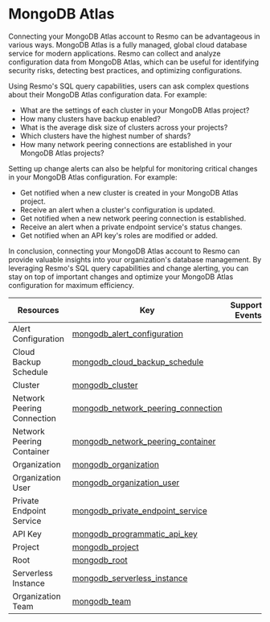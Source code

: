 MongoDB Atlas
=============

Connecting your MongoDB Atlas account to Resmo can be advantageous in various ways. MongoDB Atlas is a fully managed, global cloud database service for modern applications. Resmo can collect and analyze configuration data from MongoDB Atlas, which can be useful for identifying security risks, detecting best practices, and optimizing configurations.

Using Resmo's SQL query capabilities, users can ask complex questions about their MongoDB Atlas configuration data. For example:

* What are the settings of each cluster in your MongoDB Atlas project?
* How many clusters have backup enabled?
* What is the average disk size of clusters across your projects?
* Which clusters have the highest number of shards?
* How many network peering connections are established in your MongoDB Atlas projects?

Setting up change alerts can also be helpful for monitoring critical changes in your MongoDB Atlas configuration. For example:

* Get notified when a new cluster is created in your MongoDB Atlas project.
* Receive an alert when a cluster's configuration is updated.
* Get notified when a new network peering connection is established.
* Receive an alert when a private endpoint service's status changes.
* Get notified when an API key's roles are modified or added.

In conclusion, connecting your MongoDB Atlas account to Resmo can provide valuable insights into your organization's database management. By leveraging Resmo's SQL query capabilities and change alerting, you can stay on top of important changes and optimize your MongoDB Atlas configuration for maximum efficiency.

| **Resources**              | **Key**                                                                           | **Supports Events** |
| -------------------------- | --------------------------------------------------------------------------------- | ------------------- |
| Alert Configuration        | [mongodb\_alert\_configuration](mongodb\_alert\_configuration.md)                 |                     |
| Cloud Backup Schedule      | [mongodb\_cloud\_backup\_schedule](mongodb\_cloud\_backup\_schedule.md)           |                     |
| Cluster                    | [mongodb\_cluster](mongodb\_cluster.md)                                           |                     |
| Network Peering Connection | [mongodb\_network\_peering\_connection](mongodb\_network\_peering\_connection.md) |                     |
| Network Peering Container  | [mongodb\_network\_peering\_container](mongodb\_network\_peering\_container.md)   |                     |
| Organization               | [mongodb\_organization](mongodb\_organization.md)                                 |                     |
| Organization User          | [mongodb\_organization\_user](mongodb\_organization\_user.md)                     |                     |
| Private Endpoint Service   | [mongodb\_private\_endpoint\_service](mongodb\_private\_endpoint\_service.md)     |                     |
| API Key                    | [mongodb\_programmatic\_api\_key](mongodb\_programmatic\_api\_key.md)             |                     |
| Project                    | [mongodb\_project](mongodb\_project.md)                                           |                     |
| Root                       | [mongodb\_root](mongodb\_root.md)                                                 |                     |
| Serverless Instance        | [mongodb\_serverless\_instance](mongodb\_serverless\_instance.md)                 |                     |
| Organization Team          | [mongodb\_team](mongodb\_team.md)                                                 |                     |
